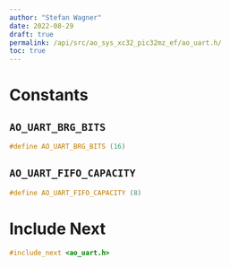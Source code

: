 ```yaml
---
author: "Stefan Wagner"
date: 2022-08-29
draft: true
permalink: /api/src/ao_sys_xc32_pic32mz_ef/ao_uart.h/
toc: true
---
```


# Constants

## `AO_UART_BRG_BITS`

```c
#define AO_UART_BRG_BITS (16)
```

## `AO_UART_FIFO_CAPACITY`

```c
#define AO_UART_FIFO_CAPACITY (8)
```

# Include Next

```c
#include_next <ao_uart.h>
```
